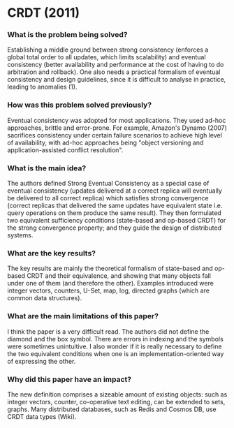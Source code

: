 # CRDT (2011)

### What is the problem being solved?

Establishing a middle ground between strong consistency (enforces a global total order to all updates, which limits scalability) and eventual consistency (better availability and performance at the cost of having to do arbitration and rollback). One also needs a practical formalism of eventual consistency and design guidelines, since it is difficult to analyse in practice, leading to anomalies (1). 

### How was this problem solved previously?

Eventual consistency was adopted for most applications. They used ad-hoc approaches, brittle and error-prone. For example, Amazon's Dynamo (2007) sacrifices consistency under certain failure scenarios to achieve high level of availability, with ad-hoc approaches being "object
versioning and application-assisted conflict resolution".

### What is the main idea?

The authors defined Strong Eventual Consistency as a special case of eventual consistency (updates delivered at a correct replica will eventually be delivered to all correct replica) which satisfies strong convergence (correct replicas that delivered the same updates have equivalent state i.e. query operations on them produce the same result). They then formulated two equivalent sufficiency conditions (state-based and op-based CRDT) for the strong convergence property; and they guide the design of distributed systems.

### What are the key results?

The key results are mainly the theoretical formalism of state-based and op-based CRDT and their equivalence, and showing that many objects fall under one of them (and therefore the other). Examples introduced were integer vectors, counters, U-Set, map, log, directed graphs (which are common data structures).

### What are the main limitations of this paper?

I think the paper is a very difficult read. The authors did not define the diamond and the box symbol. There are errors in indexing and the symbols were sometimes unintuitive. I also wonder if it is really necessary to define the two equivalent conditions when one is an implementation-oriented way of expressing the other.

### Why did this paper have an impact?

The new definition comprises a sizeable amount of existing objects: such as integer vectors, counter, co-operative text editing, can be extended to sets, graphs. Many distributed databases, such as Redis and Cosmos DB, use CRDT data types (Wiki).



